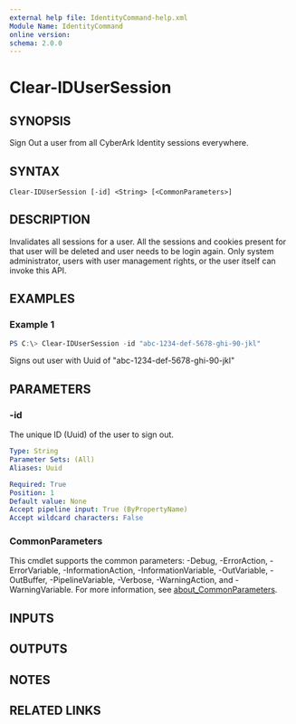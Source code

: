 ```yaml
---
external help file: IdentityCommand-help.xml
Module Name: IdentityCommand
online version:
schema: 2.0.0
---
```


# Clear-IDUserSession

## SYNOPSIS
Sign Out a user from all CyberArk Identity sessions everywhere.

## SYNTAX

```
Clear-IDUserSession [-id] <String> [<CommonParameters>]
```

## DESCRIPTION
Invalidates all sessions for a user.
All the sessions and cookies present for that user will be deleted and user needs to be login again.
Only system administrator, users with user management rights, or the user itself can invoke this API.

## EXAMPLES

### Example 1
```powershell
PS C:\> Clear-IDUserSession -id "abc-1234-def-5678-ghi-90-jkl"
```

Signs out user with Uuid of "abc-1234-def-5678-ghi-90-jkl"

## PARAMETERS

### -id
The unique ID (Uuid) of the user to sign out.

```yaml
Type: String
Parameter Sets: (All)
Aliases: Uuid

Required: True
Position: 1
Default value: None
Accept pipeline input: True (ByPropertyName)
Accept wildcard characters: False
```

### CommonParameters
This cmdlet supports the common parameters: -Debug, -ErrorAction, -ErrorVariable, -InformationAction, -InformationVariable, -OutVariable, -OutBuffer, -PipelineVariable, -Verbose, -WarningAction, and -WarningVariable. For more information, see [about_CommonParameters](http://go.microsoft.com/fwlink/?LinkID=113216).

## INPUTS

## OUTPUTS

## NOTES

## RELATED LINKS
